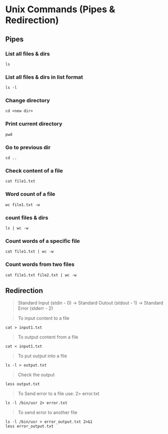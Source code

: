 # Unix Commands (Pipes & Redirection)

## Pipes
### List all files & dirs
```
ls
```
### List all files & dirs in list format
```
ls -l
```
### Change directory 
```
cd <new dir>
```
### Print current directory
```
pwd
```
### Go to previous dir
```
cd ..
```
### Check content of a file
```
cat file1.txt
```
### Word count of a file
```
wc file1.txt -w
```
### count files & dirs
```
ls | wc -w
```
### Count words of a specific file
```
cat file1.txt | wc -w
```
### Count words from two files
```
cat file1.txt file2.txt | wc -w
```
## Redirection
> Standard Input (stdin - 0) -> Standard Outout (stdout - 1) -> Standard Error (stderr - 2)

> To input content to a file
```
cat > input1.txt
```
> To output content from a file
```
cat < input1.txt
```
> To put output into a file
```
ls -l > output.txt
```
> Check the output
```
less output.txt
```
> To Send error to a file use: 2> error.txt
```
ls -l /bin/usr 2> error.txt
```
> To send error to another file
```
ls -l /bin/usr > error_output.txt 2>&1
less error_output.txt
```